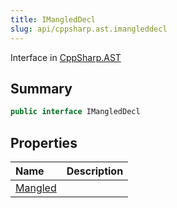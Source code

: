 ```yaml
---
title: IMangledDecl
slug: api/cppsharp.ast.imangleddecl
---
```

Interface in [CppSharp.AST](/api/cppsharp/ast)

## Summary



```csharp
public interface IMangledDecl
```

## Properties

|Name|Description|
|:---|:---|
|[Mangled](/api/cppsharp/ast/imangleddecl/mangled)||

